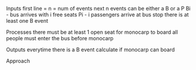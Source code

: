 Inputs
    first line = n = num of events
    next n events can be either a B or a P 
    Bi - bus arrives with i free seats
    Pi - i passengers arrive at bus stop
    there is at least one B event


Processes
    there must be at least 1 open seat for monocarp to board
    all people must enter the bus before monocarp

Outputs
   everytime there is a B event calculate if monocarp can board

Approach
    
